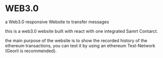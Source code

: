 # WEB3.0
a Web3.0 responsive Website to transfer messages 


this is a web3.0 website built with react with one integrated Samrt Contarct. 

the main purpose of the website is to show the recorded history of the ethereum transactions, you can test it by using an ethereum Test-Network (Georli is recommended).



